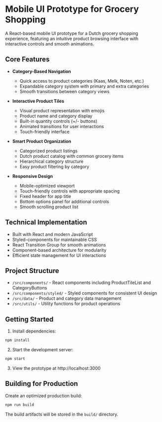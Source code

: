 # Mobile UI Prototype for Grocery Shopping

A React-based mobile UI prototype for a Dutch grocery shopping experience, featuring an intuitive product browsing interface with interactive controls and smooth animations.

## Core Features

- **Category-Based Navigation**
  - Quick access to product categories (Kaas, Melk, Noten, etc.)
  - Expandable category system with primary and extra categories
  - Smooth transitions between category views

- **Interactive Product Tiles**
  - Visual product representation with emojis
  - Product name and category display
  - Built-in quantity controls (+/- buttons)
  - Animated transitions for user interactions
  - Touch-friendly interface

- **Smart Product Organization**
  - Categorized product listings
  - Dutch product catalog with common grocery items
  - Hierarchical category structure
  - Easy product filtering by category

- **Responsive Design**
  - Mobile-optimized viewport
  - Touch-friendly controls with appropriate spacing
  - Fixed header for app title
  - Bottom options panel for additional controls
  - Smooth scrolling product list

## Technical Implementation

- Built with React and modern JavaScript
- Styled-components for maintainable CSS
- React Transition Group for smooth animations
- Component-based architecture for modularity
- Efficient state management for UI interactions

## Project Structure

- `/src/components/` - React components including ProductTileList and CategoryButtons
- `/src/components/styled/` - Styled components for consistent UI design
- `/src/data/` - Product and category data management
- `/src/utils/` - Utility functions for product operations

## Getting Started

1. Install dependencies:
```bash
npm install
```

2. Start the development server:
```bash
npm start
```

3. View the prototype at http://localhost:3000

## Building for Production

Create an optimized production build:
```bash
npm run build
```

The build artifacts will be stored in the `build/` directory.
